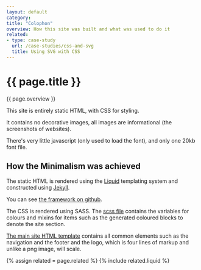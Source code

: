 ```yaml
---
layout: default
category: 
title: "Colophon"
overview: How this site was built and what was used to do it
related: 
- type: case-study
  url: /case-studies/css-and-svg
  title: Using SVG with CSS
---
```


# {{ page.title }}

<p class="overview">{{ page.overview }}</p>

This site is entirely static HTML, with CSS for styling. 

It contains no decorative images, all images are informational (the screenshots of websites).

There's very little javascript (only used to load the font), and only one 20kb font file.

## How the Minimalism was achieved

The static HTML is rendered using the [Liquid](http://liquidmarkup.org) templating system and constructed using [Jekyll](http://jekyllbootstrap.com/lessons/jekyll-introduction.html).

You can see [the framework on github](https://github.com/maskingtape/portfolio).

The CSS is rendered using SASS. The [scss file](https://github.com/maskingtape/portfolio/blob/master/css/styles.scss) contains the variables for colours and mixins for items such as the generated coloured blocks to denote the site section.

[The main site HTML template](https://github.com/maskingtape/portfolio/blob/master/_layouts/default.html) contains all common elements such as the navigation and the footer and the logo, which is four lines of markup and unlike a png image, will scale.

{% assign related = page.related %}
{% include related.liquid %}
